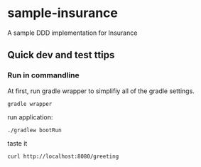 # sample-insurance
A sample DDD implementation for Insurance

## Quick dev and test ttips

### Run in commandline

At first, run gradle wrapper to simplifiy all of the gradle settings.
```
gradle wrapper
```

run application: 
```
./gradlew bootRun
```

taste it

```bash
curl http://localhost:8080/greeting
```
